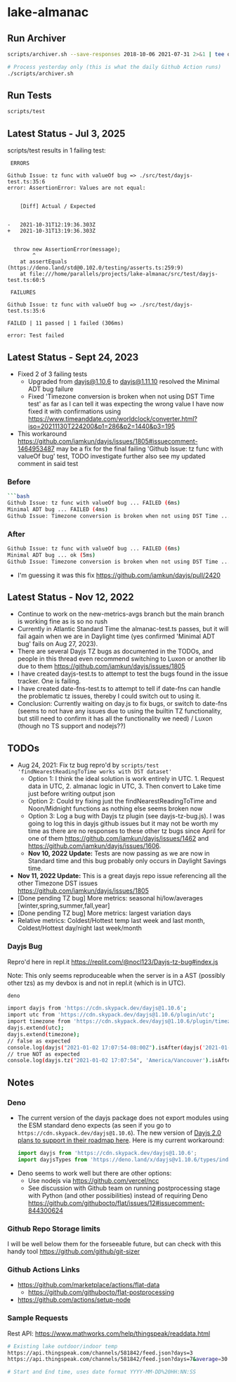 # lake-almanac

## Run Archiver
```bash
scripts/archiver.sh --save-responses 2018-10-06 2021-07-31 2>&1 | tee output.log

# Process yesterday only (this is what the daily Github Action runs)
./scripts/archiver.sh
```

## Run Tests
```bash
scripts/test
```

## Latest Status - Jul 3, 2025
scripts/test results in 1 failing test:

```shell
 ERRORS 

Github Issue: tz func with valueOf bug => ./src/test/dayjs-test.ts:35:6
error: AssertionError: Values are not equal:


    [Diff] Actual / Expected


-   2021-10-31T12:19:36.303Z
+   2021-10-31T13:19:36.303Z


  throw new AssertionError(message);
        ^
    at assertEquals (https://deno.land/std@0.102.0/testing/asserts.ts:259:9)
    at file:///home/parallels/projects/lake-almanac/src/test/dayjs-test.ts:60:5

 FAILURES 

Github Issue: tz func with valueOf bug => ./src/test/dayjs-test.ts:35:6

FAILED | 11 passed | 1 failed (306ms)

error: Test failed
```

## Latest Status - Sept 24, 2023
- Fixed 2 of 3 failing tests
   - Upgraded from dayjs@1.10.6 to dayjs@1.11.10 resolved the Minimal ADT bug failure
   - Fixed 'Timezone conversion is broken when not using DST Time test' as far as I can tell it was expecting the wrong value I have now fixed it with confirmations using https://www.timeanddate.com/worldclock/converter.html?iso=20211130T224200&p1=286&p2=1440&p3=195
- This workaround https://github.com/iamkun/dayjs/issues/1805#issuecomment-1464953487 may be a fix for the final failing 'Github Issue: tz func with valueOf bug' test, TODO investigate further also see my updated comment in said test

### Before
```bash
```bash
Github Issue: tz func with valueOf bug ... FAILED (6ms)
Minimal ADT bug ... FAILED (4ms)
Github Issue: Timezone conversion is broken when not using DST Time ... FAILED (3ms)
```

### After
```bash
Github Issue: tz func with valueOf bug ... FAILED (6ms)
Minimal ADT bug ... ok (5ms)
Github Issue: Timezone conversion is broken when not using DST Time ... ok (4ms)
```

- I'm guessing it was this fix https://github.com/iamkun/dayjs/pull/2420

## Latest Status - Nov 12, 2022
- Continue to work on the new-metrics-avgs branch but the main branch is working fine as is so no rush
- Currently in Atlantic Standard Time the almanac-test.ts passes, but it will fail again when we are in Daylight time (yes confirmed 'Minimal ADT bug' fails on Aug 27, 2023).
- There are several Dayjs TZ bugs as documented in the TODOs, and people in this thread even recommend switching to Luxon or another lib due to them https://github.com/iamkun/dayjs/issues/1805
- I have created dayjs-test.ts to attempt to test the bugs found in the issue tracker. One is failing.
- I have created date-fns-test.ts to attempt to tell if date-fns can handle the problematic tz issues, thereby I could switch out to using it.
- Conclusion: Currently waiting on day.js to fix bugs, or switch to date-fns (seems to not have any issues due to using the builtin TZ functionality, but still need to confirm it has all the functionality we need) / Luxon (though no TS support and nodejs??)

## TODOs 
- Aug 24, 2021: Fix tz bug repro'd by `scripts/test 'findNearestReadingToTime works with DST dataset'`
   - Option 1: I think the ideal solution is work entirely in UTC. 1. Request data in UTC, 2. almanac logic in UTC, 3. Then convert to Lake time just before writing output json
   - Option 2: Could try fixing just the findNearestReadingToTime and Noon/Midnight functions as nothing else seems broken now
   - Option 3: Log a bug with Dayjs tz plugin (see dayjs-tz-bug.js). I was going to log this in dayjs github issues but it may not be worth my time as there are no responses to these other tz bugs since April for one of them https://github.com/iamkun/dayjs/issues/1462 and https://github.com/iamkun/dayjs/issues/1606. 
   - **Nov 10, 2022 Update:** Tests are now passing as we are now in Standard time and this bug probably only occurs in Daylight Savings time.
- **Nov 11, 2022 Update:** This is a great dayjs repo issue referencing all the other Timezone DST issues https://github.com/iamkun/dayjs/issues/1805
- [Done pending TZ bug] More metrics: seasonal hi/low/averages [winter,spring,summer,fall,year]
- [Done pending TZ bug] More metrics: largest variation days
- Relative metrics: Coldest/Hottest temp last week and last month, Coldest/Hottest day/night last week/month

### Dayjs Bug
Repro'd here in repl.it https://replit.com/@nocl123/Dayjs-tz-bug#index.js

Note: This only seems reproduceable when the server is in a AST (possibly other tzs) as my devbox is and not in repl.it (which is in UTC).
```bash
deno

import dayjs from 'https://cdn.skypack.dev/dayjs@1.10.6';
import utc from 'https://cdn.skypack.dev/dayjs@1.10.6/plugin/utc';
import timezone from 'https://cdn.skypack.dev/dayjs@1.10.6/plugin/timezone';
dayjs.extend(utc);
dayjs.extend(timezone);
// false as expected
console.log(dayjs("2021-01-02 17:07:54-08:00Z").isAfter(dayjs('2021-01-02 18:00:00-08:00Z'))); 
// true NOT as expected
console.log(dayjs.tz("2021-01-02 17:07:54", 'America/Vancouver').isAfter(dayjs.tz('2021-01-02 18:00:00', 'America/Vancouver')));
```

## Notes
### Deno
- The current version of the dayjs package does not export modules using the ESM standard deno expects (as seen if you go to `https://cdn.skypack.dev/dayjs@1.10.6`). The new version of [Dayjs 2.0 plans to support  in their roadmap here](https://github.com/iamkun/dayjs/issues/1281). Here is my current workaround:
   ```typescript
   import dayjs from 'https://cdn.skypack.dev/dayjs@1.10.6';
   import dayjsTypes from 'https://deno.land/x/dayjs@v1.10.6/types/index.d.ts';
   ```
- Deno seems to work well but there are other options:
   - Use nodejs via https://github.com/vercel/ncc
   - See discussion with Github team on running postprocessing stage with Python (and other possibilities) instead of requiring Deno https://github.com/githubocto/flat/issues/12#issuecomment-844300624
### Github Repo Storage limits
I will be well below them for the forseeable future, but can check with this handy tool https://github.com/github/git-sizer
### Github Actions Links
- https://github.com/marketplace/actions/flat-data
   - https://github.com/githubocto/flat-postprocessing
- https://github.com/actions/setup-node

### Sample Requests

Rest API: https://www.mathworks.com/help/thingspeak/readdata.html

```bash
# Existing lake outdoor/indoor temp
https://api.thingspeak.com/channels/581842/feed.json?days=3
https://api.thingspeak.com/channels/581842/feed.json?days=7&average=30

# Start and End time, uses date format YYYY-MM-DD%20HH:NN:SS

```

